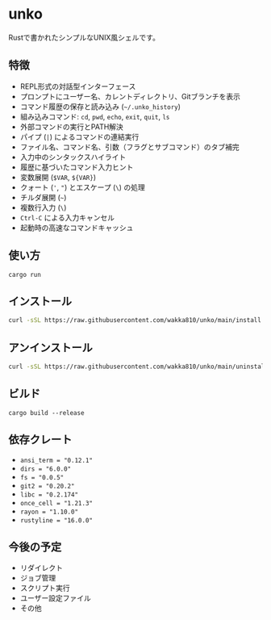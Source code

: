 # unko

Rustで書かれたシンプルなUNIX風シェルです。

## 特徴
- REPL形式の対話型インターフェース
- プロンプトにユーザー名、カレントディレクトリ、Gitブランチを表示
- コマンド履歴の保存と読み込み (`~/.unko_history`)
- 組み込みコマンド: `cd`, `pwd`, `echo`, `exit`, `quit`, `ls`
- 外部コマンドの実行とPATH解決
- パイプ (`|`) によるコマンドの連結実行
- ファイル名、コマンド名、引数（フラグとサブコマンド）のタブ補完
- 入力中のシンタックスハイライト
- 履歴に基づいたコマンド入力ヒント
- 変数展開 (`$VAR`, `${VAR}`)
- クォート (`'`, `"`) とエスケープ (`\`) の処理
- チルダ展開 (`~`)
- 複数行入力 (`\`)
- `Ctrl-C` による入力キャンセル
- 起動時の高速なコマンドキャッシュ

## 使い方

```
cargo run
```

## インストール

```bash
curl -sSL https://raw.githubusercontent.com/wakka810/unko/main/install.sh | bash
```

## アンインストール

```bash
curl -sSL https://raw.githubusercontent.com/wakka810/unko/main/uninstall.sh | bash
```

## ビルド

```
cargo build --release
```

## 依存クレート
- `ansi_term = "0.12.1"`
- `dirs = "6.0.0"`
- `fs = "0.0.5"`
- `git2 = "0.20.2"`
- `libc = "0.2.174"`
- `once_cell = "1.21.3"`
- `rayon = "1.10.0"`
- `rustyline = "16.0.0"`

## 今後の予定

- リダイレクト
- ジョブ管理
- スクリプト実行
- ユーザー設定ファイル
- その他
